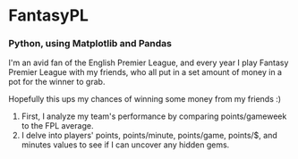 # FantasyPL

### Python, using Matplotlib and Pandas

I'm an avid fan of the English Premier League, and every year I play Fantasy Premier League with my friends, who all put in a set amount of money in a pot for the winner to grab.

Hopefully this ups my chances of winning some money from my friends :)

1. First, I analyze my team's performance by comparing points/gameweek to the FPL average. 
2. I delve into players' points, points/minute, points/game, points/$, and minutes values to see if I can uncover any hidden gems.
